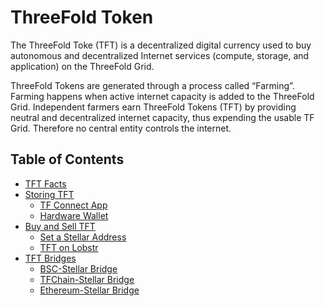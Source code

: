 <h1> ThreeFold Token </h1>

The ThreeFold Toke (TFT) is a decentralized digital currency used to buy autonomous and decentralized Internet services (compute, storage, and application) on the ThreeFold Grid.

ThreeFold Tokens are generated through a process called “Farming”. Farming happens when active internet capacity is added to the ThreeFold Grid. Independent farmers earn ThreeFold Tokens (TFT) by providing neutral and decentralized internet capacity, thus expending the usable TF Grid. Therefore no central entity controls the internet.

<h2> Table of Contents </h2>

- [TFT Facts](./tft_facts.html)
- [Storing TFT](./storing_tft/storing_tft.html)
  - [TF Connect App](./storing_tft/tf_connect_app.html)
  - [Hardware Wallet](./storing_tft/hardware_wallet.html)
- [Buy and Sell TFT](./buy_sell_tft/buy_sell_tft.md)
  - [Set a Stellar Address](./buy_sell_tft/set_stellar_address.md)
  - [TFT on Lobstr](../../getstarted/TF_Token/tft_lobstr/tft_lobstr.md)
- [TFT Bridges](./buy_sell_tft/tft_bridges.md)
  - [BSC-Stellar Bridge](./buy_sell_tft/bsc_stellar_bridge.md)
  - [TFChain-Stellar Bridge](./buy_sell_tft/tfchain_stellar_bridge.md)
  - [Ethereum-Stellar Bridge](../../getstarted/TF_Token/tft_ethereum/tft_ethereum.md)